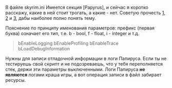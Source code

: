 В файле skyrim.ini Имеется секция [Papyrus], и сейчас я коротко расскажу, какие в ней стоит трогать, а какие - нет. Советую прочесть [1](https://www.reddit.com/r/skyrimmods/comments/2gwvwl/guide_papyrus_ini_settings_and_why_you_shouldnt/), [2](http://forums.bethsoft.com/topic/1487930-getting-a-lot-of-script-lag-going-over-10000-ms-sometimes/?p=23340131) и [3](http://wiki.step-project.com/Guide:Skyrim_INI/Papyrus), дабы наиболее полно понять тему.


Пояснение по принципу именования параметров: префикс (первая буква) означает его тип, т.е. b - bool, f - float, i - integer и т.д.

> bEnableLogging 
bEnableProfiling
bEnableTrace 
bLoadDebugInformation

Нужны для записи отладочной информации в логи Папируса. Если ты не тестируешь свой скрипт и не подозреваешь, что у тебя переполняется стек, держи эти параметры выключенными. Логи Папируса **не являются** логами краша игры, а вот операция записи в файл забирает ресурсы.
